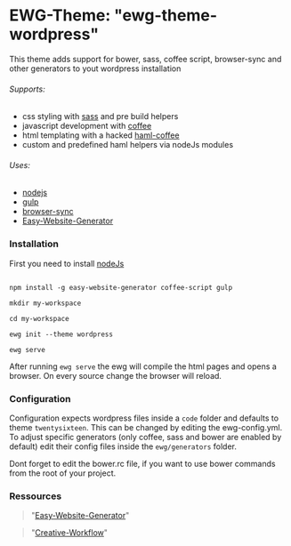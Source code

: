 # EWG-Theme: "ewg-theme-wordpress"
This theme adds support for bower, sass, coffee script, browser-sync and other generators to yout wordpress installation

###### Supports:
  * css styling with [sass](http://sass-lang.com/documentation/file.SASS_REFERENCE.html) and pre build helpers
  * javascript development with [coffee](http://coffeescript.org/)
  * html templating with a hacked [haml-coffee](https://github.com/easy-website-generator/haml-coffee)
  * custom and predefined haml helpers via nodeJs modules

###### Uses:
  * [nodejs](https://nodejs.org/en/)
  * [gulp](https://github.com/gulpjs/gulp)
  * [browser-sync](https://browsersync.io/)
  * [Easy-Website-Generator](https://github.com/easy-website-generator/)


### Installation
First you need to install [nodeJs](https://nodejs.org/en/download/)

```

npm install -g easy-website-generator coffee-script gulp

mkdir my-workspace

cd my-workspace

ewg init --theme wordpress

ewg serve

```
After running ``ewg serve`` the ewg will compile the html pages and opens a browser. On every source change the browser will reload.

### Configuration

Configuration expects wordpress files inside a `code` folder and defaults to theme `twentysixteen`. This can be changed by editing the ewg-config.yml. To adjust specific generators (only coffee, sass and bower are enabled by default) edit their config files inside the `ewg/generators` folder.

Dont forget to edit the bower.rc file, if you want to use bower commands from the root of your project.

### Ressources
> "[Easy-Website-Generator](https://github.com/easy-website-generator/)"

> "[Creative-Workflow](http://www.creative-workflow.berlin/company.html)"
